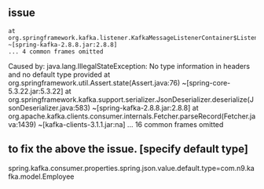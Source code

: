 ## issue
	at org.springframework.kafka.listener.KafkaMessageListenerContainer$ListenerConsumer.run(KafkaMessageListenerContainer.java:1255) ~[spring-kafka-2.8.8.jar:2.8.8]
	... 4 common frames omitted
Caused by: java.lang.IllegalStateException: No type information in headers and no default type provided
at org.springframework.util.Assert.state(Assert.java:76) ~[spring-core-5.3.22.jar:5.3.22]
at org.springframework.kafka.support.serializer.JsonDeserializer.deserialize(JsonDeserializer.java:583) ~[spring-kafka-2.8.8.jar:2.8.8]
at org.apache.kafka.clients.consumer.internals.Fetcher.parseRecord(Fetcher.java:1439) ~[kafka-clients-3.1.1.jar:na]
... 16 common frames omitted

## to fix the above the issue. [specify default type]
spring.kafka.consumer.properties.spring.json.value.default.type=com.n9.kafka.model.Employee